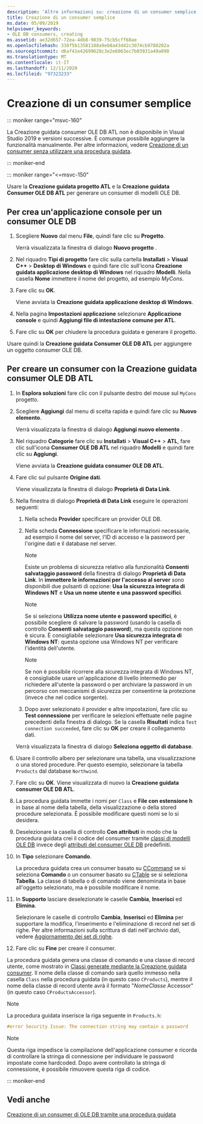 ```yaml
---
description: 'Altre informazioni su: creazione di un consumer semplice'
title: Creazione di un consumer semplice
ms.date: 05/09/2019
helpviewer_keywords:
- OLE DB consumers, creating
ms.assetid: ae32d657-72ea-4db8-9839-75cb5cff68ae
ms.openlocfilehash: 338f5b13581188a9eb8a43d42c3074cb9788202a
ms.sourcegitcommit: d6af41e42699628c3e2e6063ec7b03931a49a098
ms.translationtype: MT
ms.contentlocale: it-IT
ms.lasthandoff: 12/11/2020
ms.locfileid: "97323233"
---
```

# <a name="creating-a-simple-consumer"></a>Creazione di un consumer semplice

::: moniker range="msvc-160"

La Creazione guidata consumer OLE DB ATL non è disponibile in Visual Studio 2019 e versioni successive. È comunque possibile aggiungere la funzionalità manualmente. Per altre informazioni, vedere [Creazione di un consumer senza utilizzare una procedura guidata](creating-a-consumer-without-using-a-wizard.md).

::: moniker-end

::: moniker range="<=msvc-150"

Usare la **Creazione guidata progetto ATL** e la **Creazione guidata Consumer OLE DB ATL** per generare un consumer di modelli OLE DB.

## <a name="to-create-a-console-application-for-an-ole-db-consumer"></a>Per crea un'applicazione console per un consumer OLE DB

1. Scegliere **Nuovo** dal menu **File**, quindi fare clic su **Progetto**.

   Verrà visualizzata la finestra di dialogo **Nuovo progetto** .

1. Nel riquadro **Tipi di progetto** fare clic sulla cartella **Installati** > **Visual C++** > **Desktop di Windows** e quindi fare clic sull'icona **Creazione guidata applicazione desktop di Windows** nel riquadro **Modelli**. Nella casella **Nome** immettere il nome del progetto, ad esempio *MyCons*.

1. Fare clic su **OK**.

   Viene avviata la **Creazione guidata applicazione desktop di Windows**.

1. Nella pagina **Impostazioni applicazione** selezionare **Applicazione console** e quindi **Aggiungi file di intestazione comune per ATL**.

1. Fare clic su **OK** per chiudere la procedura guidata e generare il progetto.

Usare quindi la **Creazione guidata Consumer OLE DB ATL** per aggiungere un oggetto consumer OLE DB.

## <a name="to-create-a-consumer-with-the-atl-ole-db-consumer-wizard"></a>Per creare un consumer con la Creazione guidata consumer OLE DB ATL

1. In **Esplora soluzioni** fare clic con il pulsante destro del mouse sul `MyCons` progetto.

1. Scegliere **Aggiungi** dal menu di scelta rapida e quindi fare clic su **Nuovo elemento**.

   Verrà visualizzata la finestra di dialogo **Aggiungi nuovo elemento** .

1. Nel riquadro **Categorie** fare clic su **Installati** > **Visual C++** > **ATL**, fare clic sull'icona **Consumer OLE DB ATL** nel riquadro **Modelli** e quindi fare clic su **Aggiungi**.

   Viene avviata la **Creazione guidata consumer OLE DB ATL**.

1. Fare clic sul pulsante **Origine dati**.

   Viene visualizzata la finestra di dialogo **Proprietà di Data Link**.

1. Nella finestra di dialogo **Proprietà di Data Link** eseguire le operazioni seguenti:

   1. Nella scheda **Provider** specificare un provider OLE DB.

   1. Nella scheda **Connessione** specificare le informazioni necessarie, ad esempio il nome del server, l'ID di accesso e la password per l'origine dati e il database nel server.

      > [!NOTE]
      > Esiste un problema di sicurezza relativo alla funzionalità **Consenti salvataggio password** della finestra di dialogo **Proprietà di Data Link**. In **immettere le informazioni per l'accesso al server** sono disponibili due pulsanti di opzione: **Usa la sicurezza integrata di Windows NT** e **Usa un nome utente e una password specifici**.

      > [!NOTE]
      > Se si seleziona **Utilizza nome utente e password specifici**, è possibile scegliere di salvare la password (usando la casella di controllo **Consenti salvataggio password**), ma questa opzione non è sicura. È consigliabile selezionare **Usa sicurezza integrata di Windows NT**: questa opzione usa Windows NT per verificare l'identità dell'utente.

      > [!NOTE]
      > Se non è possibile ricorrere alla sicurezza integrata di Windows NT, è consigliabile usare un'applicazione di livello intermedio per richiedere all'utente la password o per archiviare la password in un percorso con meccanismi di sicurezza per consentirne la protezione (invece che nel codice sorgente).

   1. Dopo aver selezionato il provider e altre impostazioni, fare clic su **Test connessione** per verificare le selezioni effettuate nelle pagine precedenti della finestra di dialogo. Se la casella **Risultati** indica `Test connection succeeded`, fare clic su **OK** per creare il collegamento dati.

   Verrà visualizzata la finestra di dialogo **Seleziona oggetto di database**.

1. Usare il controllo albero per selezionare una tabella, una visualizzazione o una stored procedure. Per questo esempio, selezionare la tabella `Products` dal database `Northwind`.

1. Fare clic su **OK**. Viene visualizzata di nuovo la **Creazione guidata consumer OLE DB ATL**.

1. La procedura guidata immette i nomi per `Class` e **File con estensione h** in base al nome della tabella, della visualizzazione o della stored procedure selezionata. È possibile modificare questi nomi se lo si desidera.

1. Deselezionare la casella di controllo **Con attributi** in modo che la procedura guidata crei il codice del consumer tramite [classi di modelli OLE DB](../../data/oledb/ole-db-consumer-templates-reference.md) invece degli [attributi del consumer OLE DB](../../windows/attributes/ole-db-consumer-attributes.md) predefiniti.

1. In **Tipo** selezionare **Comando**.

   La procedura guidata crea un consumer basato su [CCommand](../../data/oledb/ccommand-class.md) se si seleziona **Comando** o un consumer basato su [CTable](../../data/oledb/ctable-class.md) se si seleziona **Tabella**. La classe di tabella o di comando viene denominata in base all'oggetto selezionato, ma è possibile modificare il nome.

1. In **Supporto** lasciare deselezionate le caselle **Cambia**, **Inserisci** ed **Elimina**.

   Selezionare le caselle di controllo **Cambia**, **Inserisci** ed **Elimina** per supportare la modifica, l'inserimento e l'eliminazione di record nel set di righe. Per altre informazioni sulla scrittura di dati nell'archivio dati, vedere [Aggiornamento dei set di righe](../../data/oledb/updating-rowsets.md).

1. Fare clic su **Fine** per creare il consumer.

La procedura guidata genera una classe di comando e una classe di record utente, come mostrato in [Classi generate mediante la Creazione guidata consumer](../../data/oledb/consumer-wizard-generated-classes.md). Il nome della classe di comando sarà quello immesso nella casella `Class` nella procedura guidata (in questo caso `CProducts`), mentre il nome della classe di record utente avrà il formato "*NomeClasse* Accessor" (in questo caso `CProductsAccessor`).

> [!NOTE]
> La procedura guidata inserisce la riga seguente in `Products.h`:

```cpp
#error Security Issue: The connection string may contain a password
```

> [!NOTE]
> Questa riga impedisce la compilazione dell'applicazione consumer e ricorda di controllare la stringa di connessione per individuare le password impostate come hardcoded. Dopo avere controllato la stringa di connessione, è possibile rimuovere questa riga di codice.

::: moniker-end

## <a name="see-also"></a>Vedi anche

[Creazione di un consumer di OLE DB tramite una procedura guidata](../../data/oledb/creating-an-ole-db-consumer-using-a-wizard.md)
